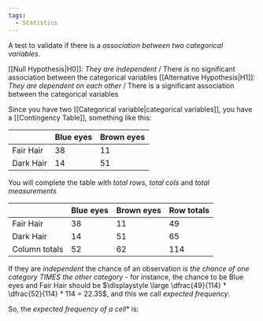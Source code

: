```yaml
---
tags:
  - Statistics
---
```

A test to validate if there is a *association between two categorical variables*.

[[Null Hypothesis|H0]]:  *They are independent* / There is no significant association between the categorical variables
[[Alternative Hypothesis|H1]]:  *They are dependent on each other* / There is a significant association between the categorical variables

Since you have two [[Categorical variable|categorical variables]], you have a [[Contingency Table]], something like this:

|           | Blue eyes | Brown eyes |
| --------- | --------- | ---------- |
| Fair Hair | 38        | 11         |
| Dark Hair | 14        | 51         |

You will complete the table with *total rows*, *total cols* and *total measurements*

|               | Blue eyes | Brown eyes | Row totals |
| ------------- | --------- | ---------- | ---------- |
| Fair Hair     | 38        | 11         | 49         |
| Dark Hair     | 14        | 51         | 65         |
| Column totals | 52        | 62         | 114        |

If they are *independent* the chance of an observation *is the chance of one category TIMES the other category* - for instance, the chance to be Blue eyes and Fair Hair should be $\displaystyle \large \dfrac{49}{114} * \dfrac{52}{114} * 114 = 22.35$, and this we call *expected frequency*.

So, the *expected frequency of a cell** is:


